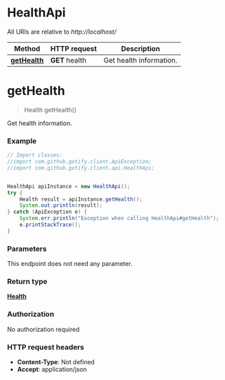 # HealthApi

All URIs are relative to *http://localhost/*

Method | HTTP request | Description
------------- | ------------- | -------------
[**getHealth**](HealthApi.md#getHealth) | **GET** health | Get health information.

<a name="getHealth"></a>
# **getHealth**
> Health getHealth()

Get health information.

### Example
```java
// Import classes:
//import com.github.gotify.client.ApiException;
//import com.github.gotify.client.api.HealthApi;


HealthApi apiInstance = new HealthApi();
try {
    Health result = apiInstance.getHealth();
    System.out.println(result);
} catch (ApiException e) {
    System.err.println("Exception when calling HealthApi#getHealth");
    e.printStackTrace();
}
```

### Parameters
This endpoint does not need any parameter.

### Return type

[**Health**](Health.md)

### Authorization

No authorization required

### HTTP request headers

 - **Content-Type**: Not defined
 - **Accept**: application/json

